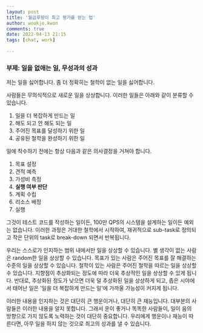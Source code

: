 ```yaml
---  
layout: post  
title: '월급루팡이 최고 평가를 받는 법'  
author: wookje.kwon  
comments: true  
date: 2022-04-13 21:15  
tags: [chat, work]  
  
---  
```


### 부제: 일을 없애는 일, 무성과의 성과

저는 일을 싫어합니다. 좀 더 정확히는 철학이 없는 일을 싫어합니다.  

사람들은 무의식적으로 새로운 일을 상상합니다. 이러한 일들은 아래와 같이 분류할 수 있습니다.  

1. 일을 더 복잡하게 만드는 일  
2. 해도 되고 안 해도 되는 일  
3. 주어진 목표를 달성하기 위한 일  
4. 공유된 철학을 완성하기 위한 일  

일에 착수하기 전에는 항상 다음과 같은 의사결정을 거쳐야 합니다.

1. 목표 설정  
2. 견적 예측  
3. 가성비 측정  
4. **실행 여부 판단**  
5. 계획 수립  
6. 리소스 배정  
7. 실행  

그것이 테스트 코드를 작성하는 일이든, 100만 QPS의 시스템을 설계하는 일이든 예외는 없습니다. 이러한 과정은 거대한 철학에서 시작하여, 재귀적으로 sub-task로 정의되고 작은 단위의 task로 break-down 되면서 반복됩니다.  

우리는 스스로가 인지하는 범위 내에서만 일을 상상할 수 있습니다. 별 생각이 없는 사람은 random한 일을 상상할 수 있습니다. 목표가 있는 사람은 주어진 목표를 잘 해결하는 수준의 일을 상상할 수 있습니다. 철학이 있는 사람은 주어진 철학을 따르는 일을 상상할 수 있습니다. 지향점이 추상화되는 정도에 따라 더욱 추상적인 일을 상상할 수 있게 됩니다. 반대로, 추상화된 정도가 낮으면 더욱 덜 추상화된 일을 상상하게 되고, 좁은 시야에서 태어난 일은 '일을 더 복잡하게 만드는 일'에 가까울 가능성이 커지게 됩니다.  

이러한 내용을 인지하는 것은 대단히 큰 행운이거나, 대단히 큰 재능입니다. 대부분의 사람들은 이러한 내용을 알지 못합니다. 그래서 운이 좋거나 똑똑한 사람들이, 일이 음의 방향으로 가지 않도록 노력하는 것이 대단히 중요합니다. 우리에게 행운이나 재능이 따른다면, 아무 일을 하지 않는 것으로 최고의 성과를 낼 수 있습니다.  
